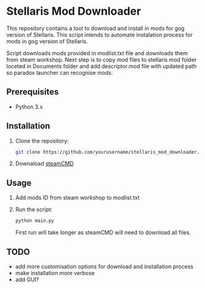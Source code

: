 # Stellaris Mod Downloader

This repository contains a tool to download and install in mods for gog version of Stellaris.
This script intends to automate instalation process for mods in gog version of Stellaris. 

Script downloads mods provided in modlist.txt file and downloads them from steam workshop. Next step is to copy mod files to stellaris mod folder loceted in Documents folder and add descriptor.mod file with updated path so paradox launcher can recognise mods.

## Prerequisites

- Python 3.x

## Installation

1. Clone the repository:
    ```sh
    git clone https://github.com/yourusername/stellaris_mod_downloader.git
    ```
2. Downaload [steamCMD](https://developer.valvesoftware.com/wiki/SteamCMD)

## Usage
1. Add mods ID from steam workshop to modlist.txt

2. Run the script:
    ```sh
    python main.py
    ```
    First run will take longer as steamCMD will need to download all files. 

## TODO
- add more customisation options for download and installation process
- make installation more verbose
- add GUI?